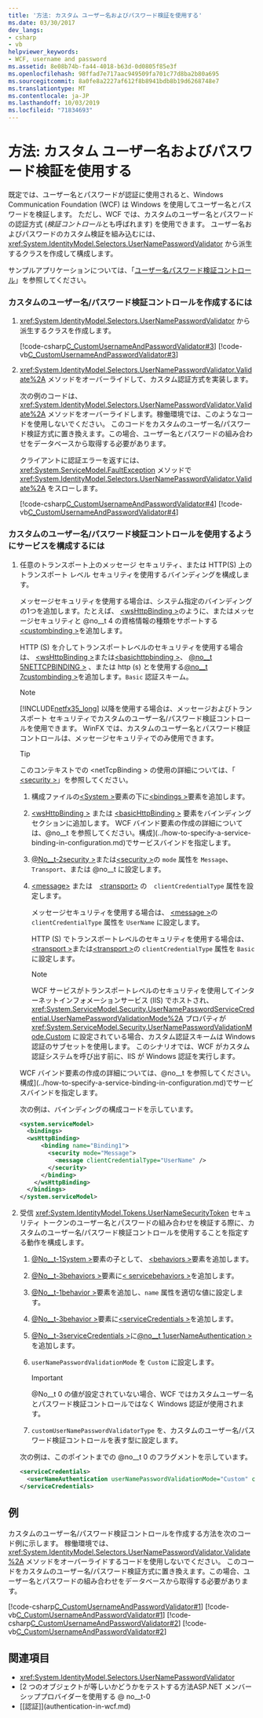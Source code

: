 ```yaml
---
title: '方法: カスタム ユーザー名およびパスワード検証を使用する'
ms.date: 03/30/2017
dev_langs:
- csharp
- vb
helpviewer_keywords:
- WCF, username and password
ms.assetid: 8e08b74b-fa44-4018-b63d-0d0805f85e3f
ms.openlocfilehash: 98ffad7e717aac949509fa701c77d8ba2b80a695
ms.sourcegitcommit: 8a0fe8a2227af612f8b8941bdb8b19d6268748e7
ms.translationtype: MT
ms.contentlocale: ja-JP
ms.lasthandoff: 10/03/2019
ms.locfileid: "71834693"
---
```

# <a name="how-to-use-a-custom-user-name-and-password-validator"></a>方法: カスタム ユーザー名およびパスワード検証を使用する

既定では、ユーザー名とパスワードが認証に使用されると、Windows Communication Foundation (WCF) は Windows を使用してユーザー名とパスワードを検証します。 ただし、WCF では、カスタムのユーザー名とパスワードの認証方式 (*検証コントロール*とも呼ばれます) を使用できます。 ユーザー名およびパスワードのカスタム検証を組み込むには、<xref:System.IdentityModel.Selectors.UserNamePasswordValidator> から派生するクラスを作成して構成します。

サンプルアプリケーションについては、「[ユーザー名パスワード検証コントロール](../samples/user-name-password-validator.md)」を参照してください。

### <a name="to-create-a-custom-user-name-and-password-validator"></a>カスタムのユーザー名/パスワード検証コントロールを作成するには

1. <xref:System.IdentityModel.Selectors.UserNamePasswordValidator> から派生するクラスを作成します。

    [!code-csharp[C_CustomUsernameAndPasswordValidator#3](~/samples/snippets/csharp/VS_Snippets_CFX/c_customusernameandpasswordvalidator/cs/service.cs#3)]
    [!code-vb[C_CustomUsernameAndPasswordValidator#3](~/samples/snippets/visualbasic/VS_Snippets_CFX/c_customusernameandpasswordvalidator/vb/service.vb#3)]

2. <xref:System.IdentityModel.Selectors.UserNamePasswordValidator.Validate%2A> メソッドをオーバーライドして、カスタム認証方式を実装します。

    次の例のコードは、<xref:System.IdentityModel.Selectors.UserNamePasswordValidator.Validate%2A> メソッドをオーバーライドします。稼働環境では、このようなコードを使用しないでください。 このコードをカスタムのユーザー名/パスワード検証方式に置き換えます。この場合、ユーザー名とパスワードの組み合わせをデータベースから取得する必要があります。

    クライアントに認証エラーを返すには、<xref:System.ServiceModel.FaultException> メソッドで <xref:System.IdentityModel.Selectors.UserNamePasswordValidator.Validate%2A> をスローします。

    [!code-csharp[C_CustomUsernameAndPasswordValidator#4](../../../../samples/snippets/csharp/VS_Snippets_CFX/c_customusernameandpasswordvalidator/cs/service.cs#4)]
    [!code-vb[C_CustomUsernameAndPasswordValidator#4](../../../../samples/snippets/visualbasic/VS_Snippets_CFX/c_customusernameandpasswordvalidator/vb/service.vb#4)]

### <a name="to-configure-a-service-to-use-a-custom-user-name-and-password-validator"></a>カスタムのユーザー名/パスワード検証コントロールを使用するようにサービスを構成するには

1. 任意のトランスポート上のメッセージ セキュリティ、または HTTP(S) 上のトランスポート レベル セキュリティを使用するバインディングを構成します。

    メッセージセキュリティを使用する場合は、システム指定のバインディングの1つを追加します。たとえば、 [\<wsHttpBinding >](../../../../docs/framework/configure-apps/file-schema/wcf/wshttpbinding.md)のように、またはメッセージセキュリティと @no__t 4 の資格情報の種類をサポートする[\<custombinding >](../../../../docs/framework/configure-apps/file-schema/wcf/custombinding.md)を追加します。

    HTTP (S) を介してトランスポートレベルのセキュリティを使用する場合は、 [\<wsHttpBinding >](../../configure-apps/file-schema/wcf/wshttpbinding.md)または[\<basichttpbinding >](../../configure-apps/file-schema/wcf/basichttpbinding.md)、 [@no__t 5NETTCPBINDING >](../../configure-apps/file-schema/wcf/nettcpbinding.md) 、または http (s) とを使用する[@no__t 7custombinding >](../../configure-apps/file-schema/wcf/custombinding.md)を追加します。`Basic` 認証スキーム。

    > [!NOTE]
    > [!INCLUDE[netfx35_long](../../../../includes/netfx35-long-md.md)] 以降を使用する場合は、メッセージおよびトランスポート セキュリティでカスタムのユーザー名/パスワード検証コントロールを使用できます。 WinFX では、カスタムのユーザー名とパスワード検証コントロールは、メッセージセキュリティでのみ使用できます。

    > [!TIP]
    > このコンテキストでの \<netTcpBinding > の使用の詳細については、「 [\<security >](../../configure-apps/file-schema/wcf/security-of-nettcpbinding.md)」を参照してください。

    1. 構成ファイルの[\<System >](../../configure-apps/file-schema/wcf/system-servicemodel.md)要素の下に[\<bindings >](../../configure-apps/file-schema/wcf/bindings.md)要素を追加します。

    2. [\<wsHttpBinding >](../../configure-apps/file-schema/wcf/wshttpbinding.md) または [\<basicHttpBinding >](../../configure-apps/file-schema/wcf/basichttpbinding.md) 要素をバインディング セクションに追加します。 WCF バインド要素の作成の詳細については、@no__t を参照してください。構成](../how-to-specify-a-service-binding-in-configuration.md)でサービスバインドを指定します。

    3. [@No__t-2security >](../../configure-apps/file-schema/wcf/security-of-wshttpbinding.md)または[\<security >](../../configure-apps/file-schema/wcf/security-of-basichttpbinding.md)の `mode` 属性を `Message`、`Transport`、または @no__t に設定します。

    4. [\<message>](../../../../docs/framework/configure-apps/file-schema/wcf/message-of-wshttpbinding.md) または　[\<transport>](../../../../docs/framework/configure-apps/file-schema/wcf/transport-of-wshttpbinding.md) の　`clientCredentialType` 属性を設定します。

        メッセージセキュリティを使用する場合は、 [\<message >](../../../../docs/framework/configure-apps/file-schema/wcf/message-of-wshttpbinding.md)の `clientCredentialType` 属性を `UserName` に設定します。

        HTTP (S) でトランスポートレベルのセキュリティを使用する場合は、 [\<transport >](../../configure-apps/file-schema/wcf/transport-of-wshttpbinding.md)または[\<transport >](../../configure-apps/file-schema/wcf/transport-of-basichttpbinding.md)の `clientCredentialType` 属性を `Basic` に設定します。

        > [!NOTE]
        > WCF サービスがトランスポートレベルのセキュリティを使用してインターネットインフォメーションサービス (IIS) でホストされ、<xref:System.ServiceModel.Security.UserNamePasswordServiceCredential.UserNamePasswordValidationMode%2A> プロパティが <xref:System.ServiceModel.Security.UserNamePasswordValidationMode.Custom> に設定されている場合、カスタム認証スキームは Windows 認証のサブセットを使用します。 このシナリオでは、WCF がカスタム認証システムを呼び出す前に、IIS が Windows 認証を実行します。

    WCF バインド要素の作成の詳細については、@no__t を参照してください。構成](../how-to-specify-a-service-binding-in-configuration.md)でサービスバインドを指定します。

    次の例は、バインディングの構成コードを示しています。

    ```xml
    <system.serviceModel>
      <bindings>
      <wsHttpBinding>
          <binding name="Binding1">
            <security mode="Message">
              <message clientCredentialType="UserName" />
            </security>
          </binding>
        </wsHttpBinding>
      </bindings>
    </system.serviceModel>
    ```

2. 受信 <xref:System.IdentityModel.Tokens.UserNameSecurityToken> セキュリティ トークンのユーザー名とパスワードの組み合わせを検証する際に、カスタムのユーザー名/パスワード検証コントロールを使用することを指定する動作を構成します。

    1. [@No__t-1System >](../../configure-apps/file-schema/wcf/system-servicemodel.md)要素の子として、 [\<behaviors >](../../configure-apps/file-schema/wcf/behaviors.md)要素を追加します。

    2. [@No__t-3behaviors >](../../configure-apps/file-schema/wcf/behaviors.md)要素に[\< servicebehaviors >](../../configure-apps/file-schema/wcf/servicebehaviors.md)を追加します。

    3. [@No__t-1behavior >](../../configure-apps/file-schema/wcf/behavior-of-servicebehaviors.md)要素を追加し、`name` 属性を適切な値に設定します。

    4. [@No__t-3behavior >](../../configure-apps/file-schema/wcf/behavior-of-servicebehaviors.md)要素に[\<serviceCredentials >](../../configure-apps/file-schema/wcf/servicecredentials.md)を追加します。

    5. [@No__t-3serviceCredentials >](../../configure-apps/file-schema/wcf/servicecredentials.md)に[@no__t 1userNameAuthentication >](../../configure-apps/file-schema/wcf/usernameauthentication.md)を追加します。

    6. `userNamePasswordValidationMode` を `Custom` に設定します。

        > [!IMPORTANT]
        > @No__t 0 の値が設定されていない場合、WCF ではカスタムユーザー名とパスワード検証コントロールではなく Windows 認証が使用されます。

    7. `customUserNamePasswordValidatorType` を、カスタムのユーザー名/パスワード検証コントロールを表す型に設定します。

    次の例は、このポイントまでの @no__t 0 のフラグメントを示しています。

    ```xml
    <serviceCredentials>
      <userNameAuthentication userNamePasswordValidationMode="Custom" customUserNamePasswordValidatorType="Microsoft.ServiceModel.Samples.CalculatorService.CustomUserNameValidator, service" />
    </serviceCredentials>
    ```

## <a name="example"></a>例

カスタムのユーザー名/パスワード検証コントロールを作成する方法を次のコード例に示します。 稼働環境では、<xref:System.IdentityModel.Selectors.UserNamePasswordValidator.Validate%2A> メソッドをオーバーライドするコードを使用しないでください。 このコードをカスタムのユーザー名/パスワード検証方式に置き換えます。この場合、ユーザー名とパスワードの組み合わせをデータベースから取得する必要があります。

[!code-csharp[C_CustomUsernameAndPasswordValidator#1](~/samples/snippets/csharp/VS_Snippets_CFX/c_customusernameandpasswordvalidator/cs/service.cs#1)]
[!code-vb[C_CustomUsernameAndPasswordValidator#1](~/samples/snippets/visualbasic/VS_Snippets_CFX/c_customusernameandpasswordvalidator/vb/service.vb#1)]
[!code-csharp[C_CustomUsernameAndPasswordValidator#2](~/samples/snippets/csharp/VS_Snippets_CFX/c_customusernameandpasswordvalidator/cs/service.cs#2)]
[!code-vb[C_CustomUsernameAndPasswordValidator#2](~/samples/snippets/visualbasic/VS_Snippets_CFX/c_customusernameandpasswordvalidator/vb/service.vb#2)]

## <a name="see-also"></a>関連項目

- <xref:System.IdentityModel.Selectors.UserNamePasswordValidator>
- [2 つのオブジェクトが等しいかどうかをテストする方法ASP.NET メンバーシッププロバイダーを使用する @ no__t-0
- [\[認証]](authentication-in-wcf.md)
